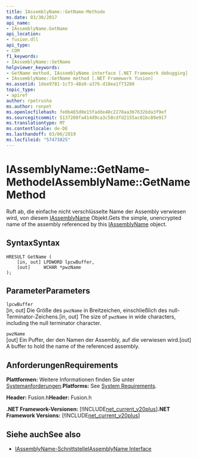 ```yaml
---
title: IAssemblyName::GetName-Methode
ms.date: 03/30/2017
api_name:
- IAssemblyName.GetName
api_location:
- fusion.dll
api_type:
- COM
f1_keywords:
- IAssemblyName::GetName
helpviewer_keywords:
- GetName method, IAssemblyName interface [.NET Framework debugging]
- IAssemblyName::GetName method [.NET Framework fusion]
ms.assetid: 1dee9781-1cf3-48a9-a376-d18ea1f73280
topic_type:
- apiref
author: rpetrusha
ms.author: ronpet
ms.openlocfilehash: fe0b465d0e15fadde48c2278aa367632bda3f9ef
ms.sourcegitcommit: 5137208fa414d9ca3c58cdfd2155ac81bc89e917
ms.translationtype: MT
ms.contentlocale: de-DE
ms.lasthandoff: 03/06/2019
ms.locfileid: "57473825"
---
```

# <a name="iassemblynamegetname-method"></a><span data-ttu-id="6e088-102">IAssemblyName::GetName-Methode</span><span class="sxs-lookup"><span data-stu-id="6e088-102">IAssemblyName::GetName Method</span></span>
<span data-ttu-id="6e088-103">Ruft ab, die einfache nicht verschlüsselte Name der Assembly verwiesen wird, von diesem [IAssemblyName](../../../../docs/framework/unmanaged-api/fusion/iassemblyname-interface.md) Objekt.</span><span class="sxs-lookup"><span data-stu-id="6e088-103">Gets the simple, unencrypted name of the assembly referenced by this [IAssemblyName](../../../../docs/framework/unmanaged-api/fusion/iassemblyname-interface.md) object.</span></span>  
  
## <a name="syntax"></a><span data-ttu-id="6e088-104">Syntax</span><span class="sxs-lookup"><span data-stu-id="6e088-104">Syntax</span></span>  
  
```  
HRESULT GetName (  
    [in, out] LPDWORD lpcwBuffer,  
    [out]     WCHAR *pwzName  
);  
```  
  
## <a name="parameters"></a><span data-ttu-id="6e088-105">Parameter</span><span class="sxs-lookup"><span data-stu-id="6e088-105">Parameters</span></span>  
 `lpcwBuffer`  
 <span data-ttu-id="6e088-106">[in, out] Die Größe des `pwzName` in Breitzeichen, einschließlich des null-Terminator-Zeichens.</span><span class="sxs-lookup"><span data-stu-id="6e088-106">[in, out] The size of `pwzName` in wide characters, including the null terminator character.</span></span>  
  
 `pwzName`  
 <span data-ttu-id="6e088-107">[out] Ein Puffer, der den Namen der Assembly, auf die verwiesen wird.</span><span class="sxs-lookup"><span data-stu-id="6e088-107">[out] A buffer to hold the name of the referenced assembly.</span></span>  
  
## <a name="requirements"></a><span data-ttu-id="6e088-108">Anforderungen</span><span class="sxs-lookup"><span data-stu-id="6e088-108">Requirements</span></span>  
 <span data-ttu-id="6e088-109">**Plattformen:** Weitere Informationen finden Sie unter [Systemanforderungen](../../../../docs/framework/get-started/system-requirements.md).</span><span class="sxs-lookup"><span data-stu-id="6e088-109">**Platforms:** See [System Requirements](../../../../docs/framework/get-started/system-requirements.md).</span></span>  
  
 <span data-ttu-id="6e088-110">**Header:** Fusion.h</span><span class="sxs-lookup"><span data-stu-id="6e088-110">**Header:** Fusion.h</span></span>  
  
 <span data-ttu-id="6e088-111">**.NET Framework-Versionen:** [!INCLUDE[net_current_v20plus](../../../../includes/net-current-v20plus-md.md)]</span><span class="sxs-lookup"><span data-stu-id="6e088-111">**.NET Framework Versions:** [!INCLUDE[net_current_v20plus](../../../../includes/net-current-v20plus-md.md)]</span></span>  
  
## <a name="see-also"></a><span data-ttu-id="6e088-112">Siehe auch</span><span class="sxs-lookup"><span data-stu-id="6e088-112">See also</span></span>
- [<span data-ttu-id="6e088-113">IAssemblyName-Schnittstelle</span><span class="sxs-lookup"><span data-stu-id="6e088-113">IAssemblyName Interface</span></span>](../../../../docs/framework/unmanaged-api/fusion/iassemblyname-interface.md)
